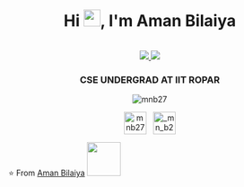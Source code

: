 <h1 align="center">Hi <img src="https://raw.githubusercontent.com/iampavangandhi/iampavangandhi/master/gifs/Hi.gif" width="30px">, I'm Aman Bilaiya</h1>
 <p align="center"><br/>
   <a href="https://www.linkedin.com/in/mnb27/">
    <img src="https://img.shields.io/badge/linkedin-mnb27-blue">
  </a>
  
  <a href="https://www.instagram.com/_mn_b27/">
    <img src="https://img.shields.io/badge/instagram-_mn_b27-red">
  </a>
</p>

<h3 align="center">CSE UNDERGRAD AT IIT ROPAR</h3>


<p align="center">
	<img style="margin: auto;" src=https://github-readme-stats.vercel.app/api?username=mnb27&show_icons=true alt=mnb27 /> 
</p>

<p align="center">
<a href=https://linkedin.com/in/mnb27 target="blank"><img align="center" src=https://cdn.jsdelivr.net/npm/simple-icons@3.0.1/icons/linkedin.svg alt="mnb27" height="40" width="40" /></a>
&nbsp;&nbsp;<a href=https://instagram.com/_mn_b27 target="blank"><img align="center" src=https://cdn.jsdelivr.net/npm/simple-icons@3.0.1/icons/instagram.svg alt="_mn_b27" height="40" width="40" /></a>
</p>

⭐️ From [Aman Bilaiya](https://github.com/mnb27) <img src="https://media.giphy.com/media/LnQjpWaON8nhr21vNW/giphy.gif" width="60">


